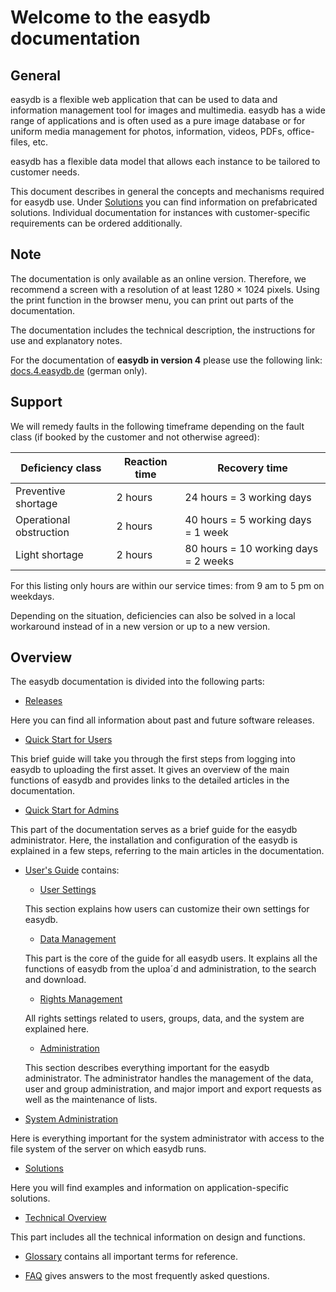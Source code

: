 # Welcome to the easydb documentation

## General
 
easydb is a flexible web application that can be used to data and information management tool for images and multimedia. easydb has a wide range of applications and is often used as a pure image database or for uniform media management for photos, information, videos, PDFs, office-files, etc.

easydb has a flexible data model that allows each instance to be tailored to customer needs.

This document describes in general the concepts and mechanisms required for easydb use. Under [Solutions](./solutions/solutions.md) you can find information on prefabricated solutions. Individual documentation for instances with customer-specific requirements can be ordered additionally.

## Note

The documentation is only available as an online version. Therefore, we recommend a screen with a resolution of at least 1280 × 1024 pixels. Using the print function in the browser menu, you can print out parts of the documentation.

The documentation includes the technical description, the instructions for use and explanatory notes.

For the documentation of **easydb in version 4** please use the following link: [docs.4.easydb.de](http://docs.4.easydb.de) (german only).

## Support

We will remedy faults in the following timeframe depending on the fault class (if booked by the customer and not otherwise agreed):

|Deficiency class|Reaction time|Recovery time|
|-|-|-|
|Preventive shortage|     2 hours|             24 hours = 3 working days|
|Operational obstruction| 2 hours|             40 hours = 5 working days = 1 week|
|Light shortage          |2 hours  |           80 hours = 10 working days = 2 weeks|

For this listing only hours are within our service times: from 9 am to 5 pm on weekdays.

Depending on the situation, deficiencies can also be solved in a local workaround instead of in a new version or up to a new version.

## Overview

The easydb documentation is divided into the following parts:

* [Releases](./releases/releases.md)

Here you can find all information about past and future software releases.

* [Quick Start for Users](./getstarteduser/getstarteduser.md)

This brief guide will take you through the first steps from logging into easydb to uploading the first asset. It gives an overview of the main functions of easydb and provides links to the detailed articles in the documentation.

* [Quick Start for Admins](./getstartedadmin/getstartedadmin.md)

This part of the documentation serves as a brief guide for the easydb administrator. Here, the installation and configuration of the easydb is explained in a few steps, referring to the main articles in the documentation.

* [User's Guide](./webfrontend/webfrontend.md) contains:

	* [User Settings](./webfrontend/userprefs/userprefs.md)

	This section explains how users can customize their own settings for easydb.

	* [Data Management](./webfrontend/datamanagement/datamanagement.md)

	This part is the core of the guide for all easydb users. It explains all the functions of easydb from the uploa´d and administration, to the search and download.

	* [Rights Management](./webfrontend/rightsmanagement/rightsmanagement.md)

	All rights settings related to users, groups, data, and the system are explained here.

	* [Administration](./webfrontend/datamanagement/datamanagement.md)

	This section describes everything important for the easydb administrator. The administrator handles the management of the data, user and group administration, and major import and export requests as well as the maintenance of lists.

* [System Administration](./sysadmin/sysadmin.md)

Here is everything important for the system administrator with access to the file system of the server on which easydb runs.

* [Solutions](./solutions/solutions.md)

Here you will find examples and information on application-specific solutions.

* [Technical Overview](./technical/technical.md)

This part includes all the technical information on design and functions.

* [Glossary](./glossary/glossary.md) contains all important terms for reference.

* [FAQ](./faq/faq.md) gives answers to the most frequently asked questions.